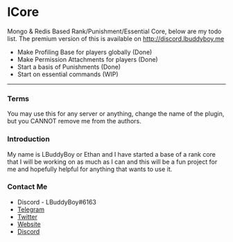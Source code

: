 # lCore
Mongo & Redis Based Rank/Punishment/Essential Core, below are my todo list.
The premium version of this is available on http://discord.lbuddyboy.me

- Make Profiling Base for players globally (Done)
- Make Permission Attachments for players (Done)
- Start a basis of Punishments (Done)
- Start on essential commands (WIP)

***

### Terms

You may use this for any server or anything, change the name of the plugin, but you CANNOT remove me from the authors.

### Introduction

My name is LBuddyBoy or Ethan and I have started a base of a rank core that I will be working on as much as I can and this will be a fun project for me and hopefully helpful for anything that wants to use it.

### Contact Me

- Discord - LBuddyBoy#6163
- [Telegram](https://t.me/LBuddyBoy)
- [Twitter](https://twitter.com/LBuddyBoy)
- [Website](http://lbuddyboy.me)
- [Discord](http://discord.lbuddyboy.me)
